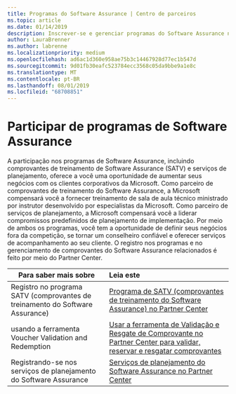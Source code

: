 ```yaml
---
title: Programas do Software Assurance | Centro de parceiros
ms.topic: article
ms.date: 01/14/2019
description: Inscrever-se e gerenciar programas do Software Assurance no Partner Center
author: LauraBrenner
ms.author: labrenne
ms.localizationpriority: medium
ms.openlocfilehash: ad6ac1d360e958ae75b3c14467928d77ec1b547d
ms.sourcegitcommit: 9d01fb30eafc523784ecc3568c05da9bbe9a1e8c
ms.translationtype: MT
ms.contentlocale: pt-BR
ms.lasthandoff: 08/01/2019
ms.locfileid: "68708851"
---
```

# <a name="participate-in-software-assurance-programs"></a>Participar de programas de Software Assurance

A participação nos programas de Software Assurance, incluindo comprovantes de treinamento de Software Assurance (SATV) e serviços de planejamento, oferece a você uma oportunidade de aumentar seus negócios com os clientes corporativos da Microsoft. Como parceiro de comprovantes de treinamento do Software Assurance, a Microsoft compensará você a fornecer treinamento de sala de aula técnico ministrado por instrutor desenvolvido por especialistas da Microsoft. Como parceiro de serviços de planejamento, a Microsoft compensará você a liderar compromissos predefinidos de planejamento de implementação. Por meio de ambos os programas, você tem a oportunidade de definir seus negócios fora da competição, se tornar um conselheiro confiável e oferecer serviços de acompanhamento ao seu cliente. O registro nos programas e no gerenciamento de comprovantes do Software Assurance relacionados é feito por meio do Partner Center.

|**Para saber mais sobre**   |**Leia este**   |
|--------------------------|:------------------|
|Registro no programa SATV (comprovantes de treinamento do Software Assurance)|[Programa de SATV (comprovantes de treinamento do Software Assurance) no Partner Center](software-assurance-satv.md)|
|usando a ferramenta Voucher Validation and Redemption|[Usar a ferramenta de Validação e Resgate de Comprovante no Partner Center para validar, reservar e resgatar comprovantes](voucher-validation-tool.md)|
|Registrando-se nos serviços de planejamento do Software Assurance|[Serviços de planejamento do Software Assurance no Partner Center](software-assurance-dps.md) 


